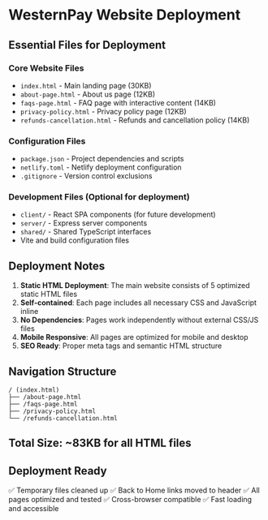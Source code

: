 # WesternPay Website Deployment

## Essential Files for Deployment

### Core Website Files
- `index.html` - Main landing page (30KB)
- `about-page.html` - About us page (12KB)
- `faqs-page.html` - FAQ page with interactive content (14KB)
- `privacy-policy.html` - Privacy policy page (12KB)
- `refunds-cancellation.html` - Refunds and cancellation policy (14KB)

### Configuration Files
- `package.json` - Project dependencies and scripts
- `netlify.toml` - Netlify deployment configuration
- `.gitignore` - Version control exclusions

### Development Files (Optional for deployment)
- `client/` - React SPA components (for future development)
- `server/` - Express server components
- `shared/` - Shared TypeScript interfaces
- Vite and build configuration files

## Deployment Notes

1. **Static HTML Deployment**: The main website consists of 5 optimized static HTML files
2. **Self-contained**: Each page includes all necessary CSS and JavaScript inline
3. **No Dependencies**: Pages work independently without external CSS/JS files
4. **Mobile Responsive**: All pages are optimized for mobile and desktop
5. **SEO Ready**: Proper meta tags and semantic HTML structure

## Navigation Structure
```
/ (index.html)
├── /about-page.html
├── /faqs-page.html  
├── /privacy-policy.html
└── /refunds-cancellation.html
```

## Total Size: ~83KB for all HTML files

## Deployment Ready
✅ Temporary files cleaned up
✅ Back to Home links moved to header
✅ All pages optimized and tested
✅ Cross-browser compatible
✅ Fast loading and accessible
